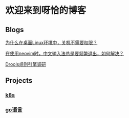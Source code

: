 # 欢迎来到呀恰的博客

## Blogs

[为什么在桌面Linux环境中，关机不需要权限？](./blogs/poweroff_permission.md)

[在使用neovim时，中文输入法总是要频繁退出，如何解决？](./blogs/vim_im.md)

[Drools规则引擎调研](./blogs/drools.md)

## Projects

### [k8s](./k8s/index.md)

### [go语言](./go/index.md)
